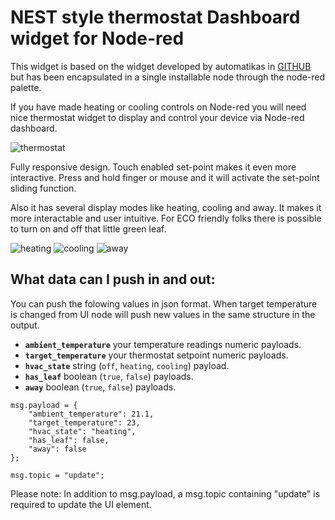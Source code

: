 # NEST style thermostat Dashboard widget for Node-red

This widget is based on the widget developed by automatikas in [GITHUB](https://github.com/automatikas/Node-red-Nest-thermostat) but has been encapsulated in a single installable node through the node-red palette.

If you have made heating or cooling controls on Node-red you will need nice thermostat widget to display and control your device via Node-red dashboard.

![thermostat](https://user-images.githubusercontent.com/15208705/128023309-bf8d81c4-17be-40a7-912e-ec3fe8ce34a9.png)

Fully responsive design. Touch enabled set-point makes it even more interactive. Press and hold finger or mouse and it will activate the set-point sliding function.

Also it has several display modes like heating, cooling and away. It makes it more interactable and user intuitive. For ECO friendly folks there is possible to turn on and off that little green leaf.

![heating](https://user-images.githubusercontent.com/15208705/128031236-9d219f97-c6fc-4cee-84bd-82f597b53c54.png)
![cooling](https://user-images.githubusercontent.com/15208705/128031234-ee0b535b-c40b-4278-8f57-6f6237847127.png)
![away](https://user-images.githubusercontent.com/15208705/128031229-7ad1a5c1-af22-4a1d-bf8d-db6913c1f004.png)

## What data can I push in and out:

You can push the folowing values in json format. When target temperature is changed from UI node will push new values in the same structure in the output.

- **`ambient_temperature`** your temperature readings numeric payloads.
- **`target_temperature`** your thermostat setpoint numeric payloads.
- **`hvac_state`** string (`off`, `heating`, `cooling`) payload.
- **`has_leaf`** boolean (`true`, `false`) payloads.
- **`away`** boolean (`true`, `false`) payloads.

```
msg.payload = {
    "ambient_temperature": 21.1,
    "target_temperature": 23,
    "hvac_state": "heating",
    "has_leaf": false,
    "away": false
};

msg.topic = "update";

```
Please note: In addition to msg.payload, a msg.topic containing "update" is required to update the UI element.
